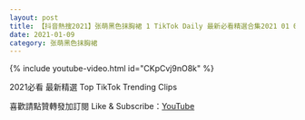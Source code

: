 ```yaml
---
layout: post
title: 【抖音熱搜2021】张萌黑色抹胸裙 1 TikTok Daily 最新必看精選合集2021 01 09
date: 2021-01-09
category: 张萌黑色抹胸裙
---
```


{% include youtube-video.html id="CKpCvj9nO8k" %}

2021必看 最新精選 Top TikTok Trending Clips

喜歡請點贊轉發加訂閱 Like & Subscribe：[YouTube](https://www.youtube.com/channel/UCAoR7VcanIPd04uEq_GIylA/videos)

